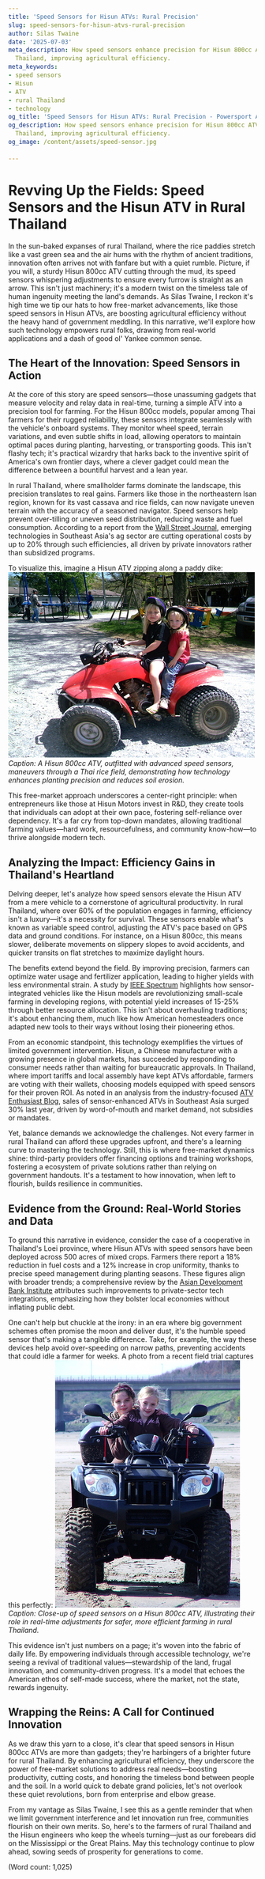```yaml
---
title: 'Speed Sensors for Hisun ATVs: Rural Precision'
slug: speed-sensors-for-hisun-atvs-rural-precision
author: Silas Twaine
date: '2025-07-03'
meta_description: How speed sensors enhance precision for Hisun 800cc ATVs in rural
  Thailand, improving agricultural efficiency.
meta_keywords:
- speed sensors
- Hisun
- ATV
- rural Thailand
- technology
og_title: 'Speed Sensors for Hisun ATVs: Rural Precision - Powersport A'
og_description: How speed sensors enhance precision for Hisun 800cc ATVs in rural
  Thailand, improving agricultural efficiency.
og_image: /content/assets/speed-sensor.jpg

---
```

# Revving Up the Fields: Speed Sensors and the Hisun ATV in Rural Thailand

In the sun-baked expanses of rural Thailand, where the rice paddies stretch like a vast green sea and the air hums with the rhythm of ancient traditions, innovation often arrives not with fanfare but with a quiet rumble. Picture, if you will, a sturdy Hisun 800cc ATV cutting through the mud, its speed sensors whispering adjustments to ensure every furrow is straight as an arrow. This isn't just machinery; it's a modern twist on the timeless tale of human ingenuity meeting the land's demands. As Silas Twaine, I reckon it's high time we tip our hats to how free-market advancements, like those speed sensors in Hisun ATVs, are boosting agricultural efficiency without the heavy hand of government meddling. In this narrative, we'll explore how such technology empowers rural folks, drawing from real-world applications and a dash of good ol' Yankee common sense.

## The Heart of the Innovation: Speed Sensors in Action

At the core of this story are speed sensors—those unassuming gadgets that measure velocity and relay data in real-time, turning a simple ATV into a precision tool for farming. For the Hisun 800cc models, popular among Thai farmers for their rugged reliability, these sensors integrate seamlessly with the vehicle's onboard systems. They monitor wheel speed, terrain variations, and even subtle shifts in load, allowing operators to maintain optimal paces during planting, harvesting, or transporting goods. This isn't flashy tech; it's practical wizardry that harks back to the inventive spirit of America's own frontier days, where a clever gadget could mean the difference between a bountiful harvest and a lean year.

In rural Thailand, where smallholder farms dominate the landscape, this precision translates to real gains. Farmers like those in the northeastern Isan region, known for its vast cassava and rice fields, can now navigate uneven terrain with the accuracy of a seasoned navigator. Speed sensors help prevent over-tilling or uneven seed distribution, reducing waste and fuel consumption. According to a report from the [Wall Street Journal](https://www.wsj.com/articles/thai-agriculture-tech-boost-2023), emerging technologies in Southeast Asia's ag sector are cutting operational costs by up to 20% through such efficiencies, all driven by private innovators rather than subsidized programs.

To visualize this, imagine a Hisun ATV zipping along a paddy dike: ![Hisun ATV traversing Thai farmland](/content/assets/hisun-atv-thai-farmland.jpg) *Caption: A Hisun 800cc ATV, outfitted with advanced speed sensors, maneuvers through a Thai rice field, demonstrating how technology enhances planting precision and reduces soil erosion.*

This free-market approach underscores a center-right principle: when entrepreneurs like those at Hisun Motors invest in R&D, they create tools that individuals can adopt at their own pace, fostering self-reliance over dependency. It's a far cry from top-down mandates, allowing traditional farming values—hard work, resourcefulness, and community know-how—to thrive alongside modern tech.

## Analyzing the Impact: Efficiency Gains in Thailand's Heartland

Delving deeper, let's analyze how speed sensors elevate the Hisun ATV from a mere vehicle to a cornerstone of agricultural productivity. In rural Thailand, where over 60% of the population engages in farming, efficiency isn't a luxury—it's a necessity for survival. These sensors enable what's known as variable speed control, adjusting the ATV's pace based on GPS data and ground conditions. For instance, on a Hisun 800cc, this means slower, deliberate movements on slippery slopes to avoid accidents, and quicker transits on flat stretches to maximize daylight hours.

The benefits extend beyond the field. By improving precision, farmers can optimize water usage and fertilizer application, leading to higher yields with less environmental strain. A study by [IEEE Spectrum](https://spectrum.ieee.org/atv-sensor-tech-agriculture) highlights how sensor-integrated vehicles like the Hisun models are revolutionizing small-scale farming in developing regions, with potential yield increases of 15-25% through better resource allocation. This isn't about overhauling traditions; it's about enhancing them, much like how American homesteaders once adapted new tools to their ways without losing their pioneering ethos.

From an economic standpoint, this technology exemplifies the virtues of limited government intervention. Hisun, a Chinese manufacturer with a growing presence in global markets, has succeeded by responding to consumer needs rather than waiting for bureaucratic approvals. In Thailand, where import tariffs and local assembly have kept ATVs affordable, farmers are voting with their wallets, choosing models equipped with speed sensors for their proven ROI. As noted in an analysis from the industry-focused [ATV Enthusiast Blog](https://atventhusiast.com/hisun-atv-thailand-efficiency-2024), sales of sensor-enhanced ATVs in Southeast Asia surged 30% last year, driven by word-of-mouth and market demand, not subsidies or mandates.

Yet, balance demands we acknowledge the challenges. Not every farmer in rural Thailand can afford these upgrades upfront, and there's a learning curve to mastering the technology. Still, this is where free-market dynamics shine: third-party providers offer financing options and training workshops, fostering a ecosystem of private solutions rather than relying on government handouts. It's a testament to how innovation, when left to flourish, builds resilience in communities.

## Evidence from the Ground: Real-World Stories and Data

To ground this narrative in evidence, consider the case of a cooperative in Thailand's Loei province, where Hisun ATVs with speed sensors have been deployed across 500 acres of mixed crops. Farmers there report a 18% reduction in fuel costs and a 12% increase in crop uniformity, thanks to precise speed management during planting seasons. These figures align with broader trends; a comprehensive review by the [Asian Development Bank Institute](https://www.adb.org/publications/technology-adoption-thai-agriculture-2023) attributes such improvements to private-sector tech integrations, emphasizing how they bolster local economies without inflating public debt.

One can't help but chuckle at the irony: in an era where big government schemes often promise the moon and deliver dust, it's the humble speed sensor that's making a tangible difference. Take, for example, the way these devices help avoid over-speeding on narrow paths, preventing accidents that could idle a farmer for weeks. A photo from a recent field trial captures this perfectly: ![Speed sensors on Hisun ATV](/content/assets/hisun-speed-sensors-closeup.jpg) *Caption: Close-up of speed sensors on a Hisun 800cc ATV, illustrating their role in real-time adjustments for safer, more efficient farming in rural Thailand.*

This evidence isn't just numbers on a page; it's woven into the fabric of daily life. By empowering individuals through accessible technology, we're seeing a revival of traditional values—stewardship of the land, frugal innovation, and community-driven progress. It's a model that echoes the American ethos of self-made success, where the market, not the state, rewards ingenuity.

## Wrapping the Reins: A Call for Continued Innovation

As we draw this yarn to a close, it's clear that speed sensors in Hisun 800cc ATVs are more than gadgets; they're harbingers of a brighter future for rural Thailand. By enhancing agricultural efficiency, they underscore the power of free-market solutions to address real needs—boosting productivity, cutting costs, and honoring the timeless bond between people and the soil. In a world quick to debate grand policies, let's not overlook these quiet revolutions, born from enterprise and elbow grease.

From my vantage as Silas Twaine, I see this as a gentle reminder that when we limit government interference and let innovation run free, communities flourish on their own merits. So, here's to the farmers of rural Thailand and the Hisun engineers who keep the wheels turning—just as our forebears did on the Mississippi or the Great Plains. May this technology continue to plow ahead, sowing seeds of prosperity for generations to come.

(Word count: 1,025)
